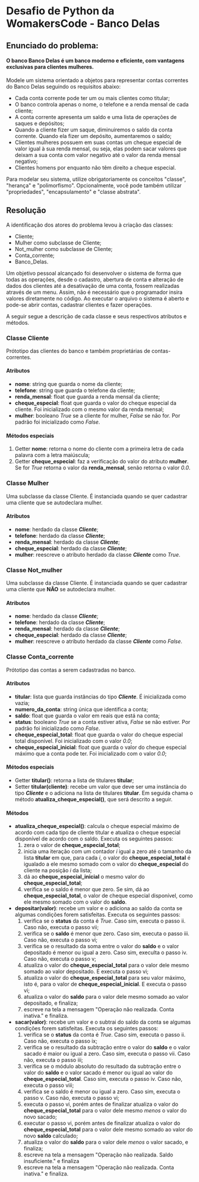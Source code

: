 

# Desafio de Python da WomakersCode - Banco Delas



## Enunciado do problema:

#### O banco Banco Delas é um banco moderno e eficiente, com vantagens exclusivas para clientes mulheres.  

Modele um sistema orientado a objetos para representar contas correntes do Banco Delas seguindo os requisitos abaixo:  

- Cada conta corrente pode ter um ou mais clientes como titular;
- O banco controla apenas o nome, o telefone e a renda mensal de cada cliente;
- A conta corrente apresenta um saldo e uma lista de operações de saques e depósitos;
- Quando a cliente fizer um saque, diminuiremos o saldo da conta corrente. Quando ela fizer um depósito, aumentaremos o saldo;  
- Clientes mulheres possuem em suas contas um cheque especial de valor igual à sua renda mensal, ou seja, elas podem sacar valores que deixam a sua conta com valor negativo até o valor da renda mensal negativo;  
- Clientes homens por enquanto não têm direito a cheque especial.  

Para modelar seu sistema, utilize obrigatoriamente os conceitos "classe", "herança" e "polimorfismo". Opcionalmente, você pode também utilizar "propriedades", "encapsulamento" e "classe abstrata".



## Resolução

A identificação dos atores do problema levou à criação das classes:

- Cliente;
- Mulher como subclasse de Cliente;
- Not_mulher como subclasse de Cliente;
- Conta_corrente;
- Banco_Delas.

Um objetivo pessoal alcançado foi desenvolver o sistema de forma que todas as operações, desde o cadastro, abertura de conta e alteração de dados dos clientes até a desativação de uma conta, fossem realizadas através de um menu. Assim, não é necessário que o programador insira valores diretamente no código. Ao executar o arquivo o sistema é aberto e pode-se abrir contas, cadastrar clientes e fazer operações. 

A seguir segue a descrição de cada classe e seus respectivos atributos e métodos.


### Classe Cliente

Prótotipo das clientes do banco e também proprietárias de contas-correntes. 

#### Atributos

- **nome**: string que guarda o nome da cliente;
- **telefone**: string que guarda o telefone da cliente;
- **renda_mensal**: float que guarda a renda mensal da cliente;
- **cheque_especial**: float que guarda o valor do cheque especial da cliente. Foi inicializado com o mesmo valor da renda mensal;
- **mulher**: booleano *True* se a cliente for mulher,  *False* se não for. Por padrão foi inicializado como *False*.

#### Métodos especiais

1. Getter **nome**: retorna o nome do cliente com a primeira letra de cada palavra com a letra maiúscula;
2. Getter **cheque_especial**: faz a verificação do valor do atributo **mulher**. Se for *True* retorna o valor da **renda_mensal**, senão retorna o valor *0.0*.


### Classe Mulher

Uma subclasse da classe Cliente. É instanciada quando se quer cadastrar uma cliente que se autodeclara mulher.

#### Atributos

- **nome**: herdado da classe ***Cliente***;
- **telefone**: herdado da classe ***Cliente***;
- **renda_mensal**: herdado da classe ***Cliente***;
- **cheque_especial**: herdado da classe ***Cliente***;
- **mulher**: reescreve o atributo herdado da classe ***Cliente*** como *True*.


### Classe Not_mulher

Uma subclasse da classe Cliente. É instanciada quando se quer cadastrar uma cliente que __NÃO__ se autodeclara mulher.

#### Atributos

- **nome**: herdado da classe ***Cliente***;
- **telefone**: herdado da classe ***Cliente***;
- **renda_mensal**: herdado da classe ***Cliente***;
- **cheque_especial**: herdado da classe ***Cliente***;
- **mulher**: reescreve o atributo herdado da classe ***Cliente*** como *False*.

  
### Classe Conta_corrente

Prótotipo das contas a serem cadastradas no banco. 

#### Atributos

- **titular**: lista que guarda instâncias do tipo ***Cliente***. É inicializada como vazia;
- **numero_da_conta**: string única que identifica a conta;
- **saldo**: float que guarda o valor em reais que está na conta;
- **status**: booleano *True* se a conta estiver ativa,  *False* se não estiver. Por padrão foi inicializado como *False*.
- **cheque_especial_total**: float que guarda o valor do cheque especial total disponível. Foi inicializado com o valor *0.0*;
- **cheque_especial_inicial**: float que guarda o valor do cheque especial máximo que a conta pode ter. Foi inicializado com o valor *0.0*;

#### Métodos especiais

- Getter **titular()**: retorna a lista de titulares **titular**;
- Setter **titular(cliente)**: recebe um valor que deve ser uma instância do tipo ***Cliente*** e o adiciona na lista de titulares **titular**. Em seguida chama o método **atualiza_cheque_especial()**, que será descrito a seguir.

#### Métodos

- **atualiza_cheque_especial()**: calcula o cheque especial máximo de acordo com cada tipo de cliente titular e atualiza o cheque especial disponível de acordo com o saldo. Executa os seguintes passos:
    1. zera o valor de **cheque_especial_total**; 
    2. inicia uma iteração com um contador *i* igual a zero até o tamanho da lista **titular** em que, para cada *i*, o valor do **cheque_especial_total** é igualado a ele mesmo somado com o valor do **cheque_especial** do cliente na posição *i* da lista;
    3. dá ao **cheque_especial_inicial** o mesmo valor do **cheque_especial_total**;
    4. verifica se o saldo é menor que zero. Se sim, dá ao **cheque_especial_total**, o valor de cheque especial disponível, como ele mesmo somado com o valor do **saldo**.
- **depositar(valor)**: recebe um valor e o adiciona ao saldo da conta se algumas condições forem satisfeitas. Executa os seguintes passos:
    1. verifica se o **status** da conta é *True*. Caso sim, executa o passo ii. Caso não, executa o passo vii; 
    2. verifica se o **saldo** é menor que zero. Caso sim, executa o passo iii. Caso não, executa o passo vi;
    3. verifica se o resultado da soma entre o valor do **saldo** e o valor depositado é menor ou igual a zero. Caso sim, execulta o passo iv. Caso não, executa o passo v;
    4. atualiza o valor do **cheque_especial_total** para o valor dele mesmo somado ao valor depositado. E executa o passo vi;
    5. atualiza o valor do **cheque_especial_total** para seu valor máximo, isto é, para o valor de **cheque_especial_inicial**. E executa o passo vi;  
    6. atualiza o valor do **saldo** para o valor dele mesmo somado ao valor depositado, e finaliza;
    7. escreve na tela a mensagem "Operação não realizada. Conta inativa." e finaliza.
- **sacar(valor)**: recebe um valor e o subtrai do saldo da conta se algumas condições forem satisfeitas. Executa os seguintes passos:
    1. verifica se o **status** da conta é *True*. Caso sim, executa o passo ii. Caso não, executa o passo ix; 
    2. verifica se o resultado da subtração entre o valor do **saldo** e o valor sacado é maior ou igual a zero. Caso sim, executa o passo vii. Caso não, executa o passo iii;
    3. verifica se o módulo absoluto do resultado da subtração entre o valor do **saldo** e o valor sacado é menor ou igual ao valor do **cheque_especial_total**. Caso sim, executa o passo iv. Caso não, executa o passo viii;
    4. verifica se o saldo é menor ou igual a zero. Caso sim, executa o passo v. Caso não, executa o passo vi;
    5. executa o passo vi, porém antes de finalizar atualiza o valor do **cheque_especial_total** para o valor dele mesmo *menos* o valor do novo sacado;
    6. executar o passo vi, porém antes de finalizar atualiza o valor do **cheque_especial_total** para o valor dele mesmo somado ao valor do novo **saldo** calculado;
    7. atualiza o valor do **saldo** para o valor dele *menos* o valor sacado, e finaliza;
    8. escreve na tela a mensagem "Operação não realizada. Saldo insuficiente." e finaliza
    9. escreve na tela a mensagem "Operação não realizada. Conta inativa." e finaliza.

